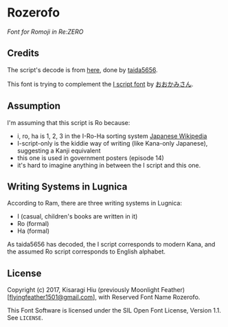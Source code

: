 # Rozerofo
*Font for Romoji in Re:ZERO*

## Credits

The script's decode is from [here](http://d.hatena.ne.jp/taida5656/20160705/p1), done by [taida5656](http://d.hatena.ne.jp/taida5656/).

This font is trying to complement the [I script font](https://www.youtube.com/watch?v=Yih6pz09Z1A) by [おおかみさん](http://www.nicovideo.jp/watch/sm29711761).

## Assumption

I'm assuming that this script is Ro because:

- i, ro, ha is 1, 2, 3 in the I-Ro-Ha sorting system [Japanese Wikipedia](https://ja.wikipedia.org/wiki/%E3%81%84%E3%82%8D%E3%81%AF%E9%A0%86)
- I-script-only is the kiddie way of writing (like Kana-only Japanese), suggesting a Kanji equivalent
- this one is used in government posters (episode 14)
- it's hard to imagine anything in between the I script and this one.

## Writing Systems in Lugnica

According to Ram, there are three writing systems in Lugnica:

- I (casual, children's books are written in it)
- Ro (formal)
- Ha (formal)

As taida5656 has decoded, the I script corresponds to modern Kana, and the assumed Ro script corresponds to English alphabet.

## License

Copyright (c) 2017, Kisaragi Hiu (previously Moonlight Feather) [flyingfeather1501@gmail.com],
with Reserved Font Name Rozerofo.

This Font Software is licensed under the SIL Open Font License, Version 1.1.
See `LICENSE`.